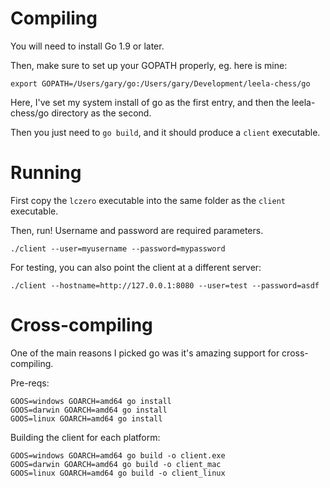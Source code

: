 # Compiling

You will need to install Go 1.9 or later.

Then, make sure to set up your GOPATH properly, eg. here is mine:
```
export GOPATH=/Users/gary/go:/Users/gary/Development/leela-chess/go
```
Here, I've set my system install of go as the first entry, and then the leela-chess/go directory as the second.

Then you just need to `go build`, and it should produce a `client` executable.

# Running

First copy the `lczero` executable into the same folder as the `client` executable.

Then, run!  Username and password are required parameters.
```
./client --user=myusername --password=mypassword
```

For testing, you can also point the client at a different server:
```
./client --hostname=http://127.0.0.1:8080 --user=test --password=asdf
```

# Cross-compiling

One of the main reasons I picked go was it's amazing support for cross-compiling.

Pre-reqs:
```
GOOS=windows GOARCH=amd64 go install
GOOS=darwin GOARCH=amd64 go install
GOOS=linux GOARCH=amd64 go install
```

Building the client for each platform:
```
GOOS=windows GOARCH=amd64 go build -o client.exe
GOOS=darwin GOARCH=amd64 go build -o client_mac
GOOS=linux GOARCH=amd64 go build -o client_linux
```
